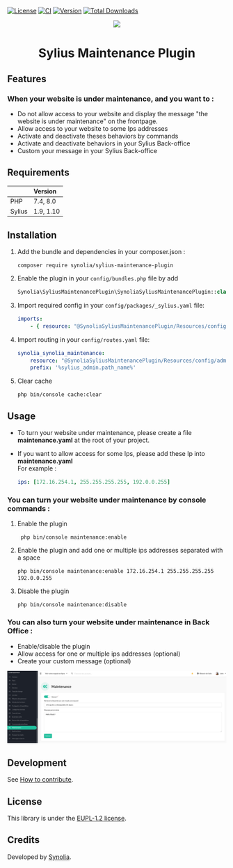 [![License](https://img.shields.io/packagist/l/synolia/sylius-maintenance-plugin.svg)](https://github.com/synolia/SyliusMaintenancePlugin/blob/master/LICENSE)
[![CI](https://github.com/synolia/SyliusMaintenancePlugin/actions/workflows/ci.yaml/badge.svg?branch=master)](https://github.com/synolia/SyliusMaintenancePlugin/actions/workflows/ci.yaml)
[![Version](https://img.shields.io/packagist/v/synolia/sylius-maintenance-plugin.svg)](https://packagist.org/packages/synolia/sylius-maintenance-plugin)
[![Total Downloads](https://poser.pugx.org/synolia/sylius-maintenance-plugin/downloads)](https://packagist.org/packages/synolia/sylius-maintenance-plugin)

<p align="center">
    <a href="https://sylius.com" target="_blank">
        <img src="https://demo.sylius.com/assets/shop/img/logo.png" />
    </a>
</p>

<h1 align="center">Sylius Maintenance Plugin</h1>

## Features

### When your website is under maintenance, and you want to :

* Do not allow access to your website and display the message "the website is under maintenance" on the frontpage.
* Allow access to your website to some Ips addresses
* Activate and deactivate theses behaviors by commands
* Activate and deactivate behaviors in your Sylius Back-office
* Custom your message in your Sylius Back-office

## Requirements

| | Version |
| :--- | :--- |
| PHP  | 7.4,  8.0 |
| Sylius | 1.9, 1.10 |

## Installation

1. Add the bundle and dependencies in your composer.json :

    ``` shell   
    composer require synolia/sylius-maintenance-plugin
    ```

2. Enable the plugin in your `config/bundles.php` file by add

    ``` php    
    Synolia\SyliusMaintenancePlugin\SynoliaSyliusMaintenancePlugin::class => ['all' => true],
    ```

3. Import required config in your `config/packages/_sylius.yaml` file:

    ``` yaml    
    imports:
        - { resource: "@SynoliaSyliusMaintenancePlugin/Resources/config/config.yaml" }
    ```

4. Import routing in your `config/routes.yaml` file:

    ``` yaml   
    synolia_synolia_maintenance:
        resource: "@SynoliaSyliusMaintenancePlugin/Resources/config/admin_routing.yaml"
        prefix: '%sylius_admin.path_name%'
    ```

6. Clear cache

    ``` shell
    php bin/console cache:clear
    ```
   
## Usage

- To turn your website under maintenance, please create a file **maintenance.yaml** at the root of your project.
- If you want to allow access for some Ips, please add these Ip into **maintenance.yaml**   
   For example :   
    
    ``` yaml   
    ips: [172.16.254.1, 255.255.255.255, 192.0.0.255]
    ```
  
### You can turn your website under maintenance by console commands :

  1. Enable the plugin

     ``` shell
      php bin/console maintenance:enable
      ```
  2. Enable the plugin and add one or multiple ips addresses separated with a space

      ``` shell
      php bin/console maintenance:enable 172.16.254.1 255.255.255.255 192.0.0.255
      ```
  3. Disable the plugin

      ``` shell
      php bin/console maintenance:disable
      ```
     
### You can also turn your website under maintenance in Back Office :     

- Enable/disable the plugin
- Allow access for one or multiple ips addresses (optional)
- Create your custom message (optional)

![Alt text](images/maintenance.png "maintenance_configure")

## Development

See [How to contribute](CONTRIBUTING.md).

## License

This library is under the [EUPL-1.2 license](LICENSE).

## Credits

Developed by [Synolia](https://synolia.com/).
